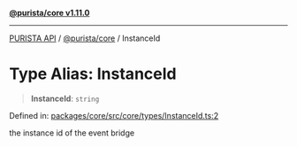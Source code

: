 [**@purista/core v1.11.0**](../README.md)

***

[PURISTA API](../../../packages.md) / [@purista/core](../README.md) / InstanceId

# Type Alias: InstanceId

> **InstanceId**: `string`

Defined in: [packages/core/src/core/types/InstanceId.ts:2](https://github.com/puristajs/purista/blob/master/packages/core/src/core/types/InstanceId.ts#L2)

the instance id of the event bridge
